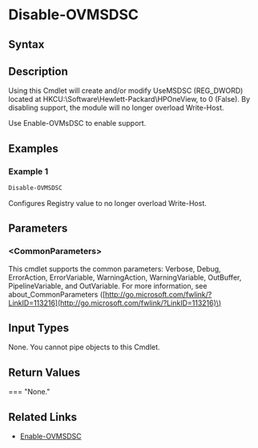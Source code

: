 ﻿---
description: Disable Microsoft DSC Support
---

# Disable-OVMSDSC

## Syntax

## Description

Using this Cmdlet will create and/or modify UseMSDSC (REG_DWORD) located at HKCU:\Software\Hewlett-Packard\HPOneView, to 0 (False).  By disabling support, the module will no longer overload Write-Host.

Use Enable-OVMsDSC to enable support.

## Examples

###  Example 1 

```powershell
Disable-OVMSDSC
```

Configures Registry value to no longer overload Write-Host.

## Parameters

### &lt;CommonParameters&gt;

This cmdlet supports the common parameters: Verbose, Debug, ErrorAction, ErrorVariable, WarningAction, WarningVariable, OutBuffer, PipelineVariable, and OutVariable. For more information, see about\_CommonParameters \([http://go.microsoft.com/fwlink/?LinkID=113216](http://go.microsoft.com/fwlink/?LinkID=113216)\)

## Input Types

None. You cannot pipe objects to this Cmdlet.


## Return Values

=== "None."
    
    

## Related Links

* [Enable-OVMSDSC](enable-ovmsdsc.md)
